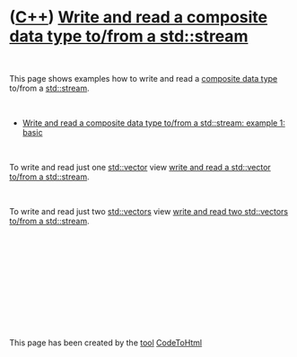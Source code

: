 



 

 

 

 

 

([C++](Cpp.htm)) [Write and read a composite data type to/from a std::stream](CppCompositeDataTypeToStream.htm)
===============================================================================================================

 

This page shows examples how to write and read a [composite data
type](CppCompositeDataType.htm) to/from a [std::stream](CppStream.htm).

 

-   [Write and read a composite data type to/from a std::stream: example
    1: basic](CppCompositeDataTypeToStreamExample1.htm)

 

To write and read just one [std::vector](CppVector.htm) view [write and
read a std::vector to/from a std::stream](CppVectorToStream.htm).

 

To write and read just two [std::vectors](CppVector.htm) view [write and
read two std::vectors to/from a std::stream](CppVectorsToStream.htm).

 

 

 

 

 





 




This page has been created by the [tool](Tools.htm)
[CodeToHtml](ToolCodeToHtml.htm)
